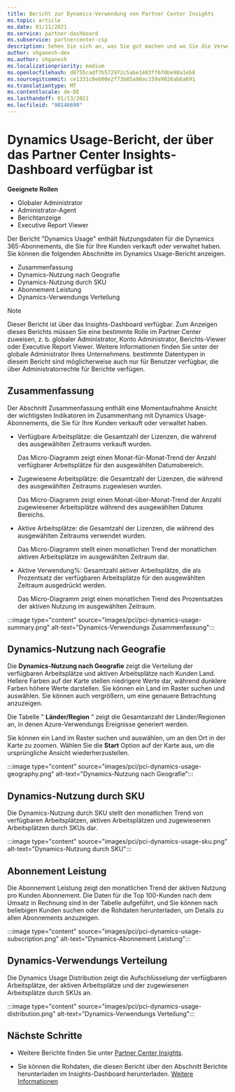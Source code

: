 ```yaml
---
title: Bericht zur Dynamics-Verwendung von Partner Center Insights
ms.topic: article
ms.date: 01/11/2021
ms.service: partner-dashboard
ms.subservice: partnercenter-csp
description: Sehen Sie sich an, was Sie gut machen und wo Sie die Verwendung von Dynamics-Abonnements verbessern können, die Sie für Ihre Kunden verkaufen oder verwalten.
author: shganesh-dev
ms.author: shganesh
ms.localizationpriority: medium
ms.openlocfilehash: d8755cadf7b572972c5abe1483ff6f0be98a1eb8
ms.sourcegitcommit: ce1331c0e600e2f73b85a90ac159a9026ab6a691
ms.translationtype: MT
ms.contentlocale: de-DE
ms.lasthandoff: 01/13/2021
ms.locfileid: "98146690"
---
```

# <a name="dynamics-usage-report-available-from-the-partner-center-insights-dashboard"></a>Dynamics Usage-Bericht, der über das Partner Center Insights-Dashboard verfügbar ist

**Geeignete Rollen**
- Globaler Administrator
- Administrator-Agent
- Berichtanzeige
- Executive Report Viewer

Der Bericht "Dynamics Usage" enthält Nutzungsdaten für die Dynamics 365-Abonnements, die Sie für Ihre Kunden verkauft oder verwaltet haben. Sie können die folgenden Abschnitte im Dynamics Usage-Bericht anzeigen.

- Zusammenfassung
- Dynamics-Nutzung nach Geografie
- Dynamics-Nutzung durch SKU
- Abonnement Leistung
- Dynamics-Verwendungs Verteilung

 > [!NOTE]
 > Dieser Bericht ist über das Insights-Dashboard verfügbar. Zum Anzeigen dieses Berichts müssen Sie eine bestimmte Rolle im Partner Center zuweisen, z. b. globaler Administrator, Konto Administrator, Berichts-Viewer oder Executive Report Viewer. Weitere Informationen finden Sie unter der globale Administrator Ihres Unternehmens. bestimmte Datentypen in diesem Bericht sind möglicherweise auch nur für Benutzer verfügbar, die über Administratorrechte für Berichte verfügen.

## <a name="summary"></a>Zusammenfassung

Der Abschnitt Zusammenfassung enthält eine Momentaufnahme Ansicht der wichtigsten Indikatoren im Zusammenhang mit Dynamics Usage-Abonnements, die Sie für Ihre Kunden verkauft oder verwaltet haben.  

- Verfügbare Arbeitsplätze: die Gesamtzahl der Lizenzen, die während des ausgewählten Zeitraums verkauft wurden.

   Das Micro-Diagramm zeigt einen Monat-für-Monat-Trend der Anzahl verfügbarer Arbeitsplätze für den ausgewählten Datumsbereich.

- Zugewiesene Arbeitsplätze: die Gesamtzahl der Lizenzen, die während des ausgewählten Zeitraums zugewiesen wurden.

   Das Micro-Diagramm zeigt einen Monat-über-Monat-Trend der Anzahl zugewiesener Arbeitsplätze während des ausgewählten Datums Bereichs.

- Aktive Arbeitsplätze: die Gesamtzahl der Lizenzen, die während des ausgewählten Zeitraums verwendet wurden. 

   Das Micro-Diagramm stellt einen monatlichen Trend der monatlichen aktiven Arbeitsplätze im ausgewählten Zeitraum dar.

- Aktive Verwendung%: Gesamtzahl aktiver Arbeitsplätze, die als Prozentsatz der verfügbaren Arbeitsplätze für den ausgewählten Zeitraum ausgedrückt werden. 

   Das Micro-Diagramm zeigt einen monatlichen Trend des Prozentsatzes der aktiven Nutzung im ausgewählten Zeitraum.

:::image type="content" source="images/pci/pci-dynamics-usage-summary.png" alt-text="Dynamics-Verwendungs Zusammenfassung":::

## <a name="dynamics-usage-by-geography"></a>Dynamics-Nutzung nach Geografie

Die **Dynamics-Nutzung nach Geografie** zeigt die Verteilung der verfügbaren Arbeitsplätze und aktiven Arbeitsplätze nach Kunden Land. Hellere Farben auf der Karte stellen niedrigere Werte dar, während dunklere Farben höhere Werte darstellen. Sie können ein Land im Raster suchen und auswählen. Sie können auch vergrößern, um eine genauere Betrachtung anzuzeigen.

Die Tabelle " **Länder/Region** " zeigt die Gesamtanzahl der Länder/Regionen an, in denen Azure-Verwendungs Ereignisse generiert werden.

Sie können ein Land im Raster suchen und auswählen, um an den Ort in der Karte zu zoomen. Wählen Sie die **Start** Option auf der Karte aus, um die ursprüngliche Ansicht wiederherzustellen.

:::image type="content" source="images/pci/pci-dynamics-usage-geography.png" alt-text="Dynamics-Nutzung nach Geografie":::

## <a name="dynamics-usage-by-sku"></a>Dynamics-Nutzung durch SKU

Die Dynamics-Nutzung durch SKU stellt den monatlichen Trend von verfügbaren Arbeitsplätzen, aktiven Arbeitsplätzen und zugewiesenen Arbeitsplätzen durch SKUs dar.

:::image type="content" source="images/pci/pci-dynamics-usage-sku.png" alt-text="Dynamics-Nutzung durch SKU":::

## <a name="subscriptions-performance"></a>Abonnement Leistung

Die Abonnement Leistung zeigt den monatlichen Trend der aktiven Nutzung pro Kunden Abonnement. Die Daten für die Top 100-Kunden nach dem Umsatz in Rechnung sind in der Tabelle aufgeführt, und Sie können nach beliebigen Kunden suchen oder die Rohdaten herunterladen, um Details zu allen Abonnements anzuzeigen.

:::image type="content" source="images/pci/pci-dynamics-usage-subscription.png" alt-text="Dynamics-Abonnement Leistung":::

## <a name="dynamics-usage-distribution"></a>Dynamics-Verwendungs Verteilung

Die Dynamics Usage Distribution zeigt die Aufschlüsselung der verfügbaren Arbeitsplätze, der aktiven Arbeitsplätze und der zugewiesenen Arbeitsplätze durch SKUs an.

:::image type="content" source="images/pci/pci-dynamics-usage-distribution.png" alt-text="Dynamics-Verwendungs Verteilung":::

## <a name="next-steps"></a>Nächste Schritte

- Weitere Berichte finden Sie unter [Partner Center Insights](partner-center-insights.md).

- Sie können die Rohdaten, die diesen Bericht über den Abschnitt Berichte herunterladen im Insights-Dashboard herunterladen. [Weitere Informationen](pci-download-reports.md) 
